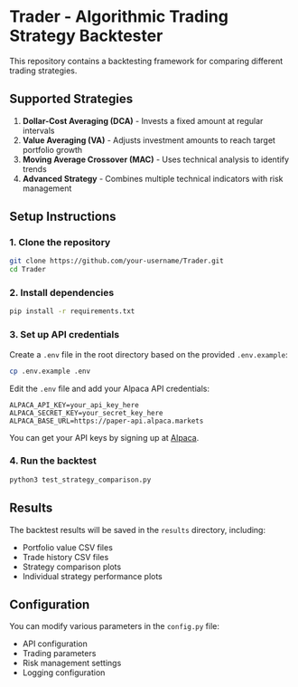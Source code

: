 # Trader - Algorithmic Trading Strategy Backtester

This repository contains a backtesting framework for comparing different trading strategies.

## Supported Strategies

1. **Dollar-Cost Averaging (DCA)** - Invests a fixed amount at regular intervals
2. **Value Averaging (VA)** - Adjusts investment amounts to reach target portfolio growth
3. **Moving Average Crossover (MAC)** - Uses technical analysis to identify trends
4. **Advanced Strategy** - Combines multiple technical indicators with risk management

## Setup Instructions

### 1. Clone the repository

```bash
git clone https://github.com/your-username/Trader.git
cd Trader
```

### 2. Install dependencies

```bash
pip install -r requirements.txt
```

### 3. Set up API credentials

Create a `.env` file in the root directory based on the provided `.env.example`:

```bash
cp .env.example .env
```

Edit the `.env` file and add your Alpaca API credentials:

```
ALPACA_API_KEY=your_api_key_here
ALPACA_SECRET_KEY=your_secret_key_here
ALPACA_BASE_URL=https://paper-api.alpaca.markets
```

You can get your API keys by signing up at [Alpaca](https://app.alpaca.markets/signup).

### 4. Run the backtest

```bash
python3 test_strategy_comparison.py
```

## Results

The backtest results will be saved in the `results` directory, including:
- Portfolio value CSV files
- Trade history CSV files
- Strategy comparison plots
- Individual strategy performance plots

## Configuration

You can modify various parameters in the `config.py` file:
- API configuration
- Trading parameters
- Risk management settings
- Logging configuration 
